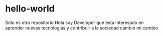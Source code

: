 # hello-world
Solo es otro repositorio
Hola soy Developer que esta interesado en aprender nuevas tecnologias y contribuir a la sociedad
cambio
mi cambio
